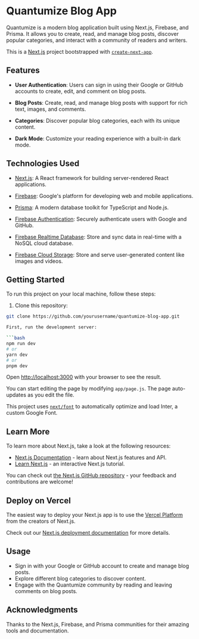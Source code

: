 # Quantumize Blog App

Quantumize is a modern blog application built using Next.js, Firebase, and Prisma. It allows you to create, read, and manage blog posts, discover popular categories, and interact with a community of readers and writers.

This is a [Next.js](https://nextjs.org/) project bootstrapped with [`create-next-app`](https://github.com/vercel/next.js/tree/canary/packages/create-next-app).

## Features

- **User Authentication**: Users can sign in using their Google or GitHub accounts to create, edit, and comment on blog posts.

- **Blog Posts**: Create, read, and manage blog posts with support for rich text, images, and comments.

- **Categories**: Discover popular blog categories, each with its unique content.

- **Dark Mode**: Customize your reading experience with a built-in dark mode.

## Technologies Used

- [Next.js](https://nextjs.org): A React framework for building server-rendered React applications.

- [Firebase](https://firebase.google.com): Google's platform for developing web and mobile applications.

- [Prisma](https://www.prisma.io): A modern database toolkit for TypeScript and Node.js.

- [Firebase Authentication](https://firebase.google.com/products/auth): Securely authenticate users with Google and GitHub.

- [Firebase Realtime Database](https://firebase.google.com/products/realtime-database): Store and sync data in real-time with a NoSQL cloud database.

- [Firebase Cloud Storage](https://firebase.google.com/products/storage): Store and serve user-generated content like images and videos.

## Getting Started

To run this project on your local machine, follow these steps:

1. Clone this repository:

```sh
git clone https://github.com/yourusername/quantumize-blog-app.git

First, run the development server:

```bash
npm run dev
# or
yarn dev
# or
pnpm dev
```

Open [http://localhost:3000](http://localhost:3000) with your browser to see the result.

You can start editing the page by modifying `app/page.js`. The page auto-updates as you edit the file.

This project uses [`next/font`](https://nextjs.org/docs/basic-features/font-optimization) to automatically optimize and load Inter, a custom Google Font.

## Learn More

To learn more about Next.js, take a look at the following resources:

- [Next.js Documentation](https://nextjs.org/docs) - learn about Next.js features and API.
- [Learn Next.js](https://nextjs.org/learn) - an interactive Next.js tutorial.

You can check out [the Next.js GitHub repository](https://github.com/vercel/next.js/) - your feedback and contributions are welcome!

## Deploy on Vercel

The easiest way to deploy your Next.js app is to use the [Vercel Platform](https://vercel.com/new?utm_medium=default-template&filter=next.js&utm_source=create-next-app&utm_campaign=create-next-app-readme) from the creators of Next.js.

Check out our [Next.js deployment documentation](https://nextjs.org/docs/deployment) for more details.

## Usage

- Sign in with your Google or GitHub account to create and manage blog posts.
- Explore different blog categories to discover content.
- Engage with the Quantumize community by reading and leaving comments on blog posts.

## Acknowledgments

Thanks to the Next.js, Firebase, and Prisma communities for their amazing tools and documentation.